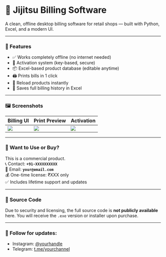 # 🧾 Jijitsu Billing Software

A clean, offline desktop billing software for retail shops — built with Python, Excel, and a modern UI.

---

### 🌟 Features
- ✅ Works completely offline (no internet needed)
- 🔐 Activation system (key-based, secure)
- 📦 Excel-based product database (editable anytime)
- 🖨 Prints bills in 1 click
- 🔄 Reload products instantly
- 📁 Saves full billing history in Excel

---

### 🖼 Screenshots

| Billing UI | Print Preview | Activation |
|------------|---------------|------------|
| ![](screenshots/ui.png) | ![](screenshots/bill-print.png) | ![](screenshots/activation-window.png) |

---

### 💼 Want to Use or Buy?
This is a commercial product.  
📞 Contact: **`+91-XXXXXXXXXX`**  
📩 Email: **`your@email.com`**  
💰 One-time license: ₹XXX only  
✅ Includes lifetime support and updates

---

### 🚫 Source Code
Due to security and licensing, the full source code is **not publicly available** here. You will receive the `.exe` version or installer upon purchase.

---

### 📣 Follow for updates:
- Instagram: [@yourhandle](https://instagram.com/yourhandle)
- Telegram: [t.me/yourchannel](https://t.me/yourchannel)
